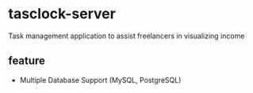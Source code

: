 # tasclock-server

Task management application to assist freelancers in visualizing income

## feature

-   Multiple Database Support (MySQL, PostgreSQL)
